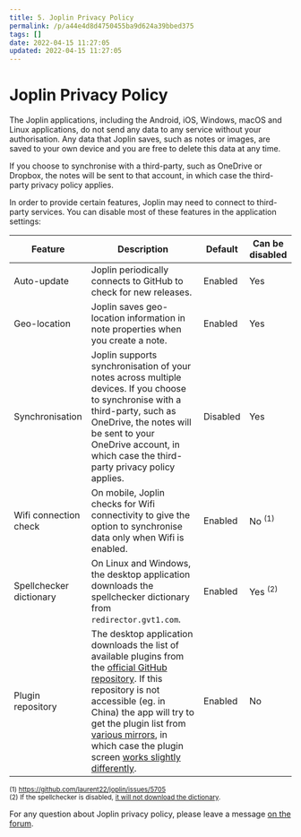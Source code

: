```yaml
---
title: 5. Joplin Privacy Policy
permalink: /p/a44e4d8d4750455ba9d624a39bbed375
tags: []
date: 2022-04-15 11:27:05
updated: 2022-04-15 11:27:05
---
```


# Joplin Privacy Policy

The Joplin applications, including the Android, iOS, Windows, macOS and Linux applications, do not send any data to any service without your authorisation. Any data that Joplin saves, such as notes or images, are saved to your own device and you are free to delete this data at any time.

If you choose to synchronise with a third-party, such as OneDrive or Dropbox, the notes will be sent to that account, in which case the third-party privacy policy applies.

In order to provide certain features, Joplin may need to connect to third-party services. You can disable most of these features in the application settings:

| Feature                 | Description                                                                                                                                                                                                                                                                                                                                                                                                                                                                                                                               | Default  | Can be disabled    |
| ----------------------- | ----------------------------------------------------------------------------------------------------------------------------------------------------------------------------------------------------------------------------------------------------------------------------------------------------------------------------------------------------------------------------------------------------------------------------------------------------------------------------------------------------------------------------------------- | -------- | ------------------ |
| Auto-update             | Joplin periodically connects to GitHub to check for new releases.                                                                                                                                                                                                                                                                                                                                                                                                                                                                         | Enabled  | Yes                |
| Geo-location            | Joplin saves geo-location information in note properties when you create a note.                                                                                                                                                                                                                                                                                                                                                                                                                                                          | Enabled  | Yes                |
| Synchronisation         | Joplin supports synchronisation of your notes across multiple devices. If you choose to synchronise with a third-party, such as OneDrive, the notes will be sent to your OneDrive account, in which case the third-party privacy policy applies.                                                                                                                                                                                                                                                                                          | Disabled | Yes                |
| Wifi connection check   | On mobile, Joplin checks for Wifi connectivity to give the option to synchronise data only when Wifi is enabled.                                                                                                                                                                                                                                                                                                                                                                                                                          | Enabled  | No <sup>(1)</sup>  |
| Spellchecker dictionary | On Linux and Windows, the desktop application downloads the spellchecker dictionary from `redirector.gvt1.com`.                                                                                                                                                                                                                                                                                                                                                                                                                           | Enabled  | Yes <sup>(2)</sup> |
| Plugin repository       | The desktop application downloads the list of available plugins from the [official GitHub repository](https://github.com/joplin/plugins). If this repository is not accessible (eg. in China) the app will try to get the plugin list from [various mirrors](https://github.com/laurent22/joplin/blob/8ac6017c02017b6efd59f5fcab7e0b07f8d44164/packages/lib/services/plugins/RepositoryApi.ts#L22), in which case the plugin screen [works slightly differently](https://github.com/laurent22/joplin/issues/5161#issuecomment-925226975). | Enabled  | No                 |

<sup>(1) <https://github.com/laurent22/joplin/issues/5705></sup><br/> <sup>(2) If the spellchecker is disabled, [it will not download the dictionary](https://discourse.joplinapp.org/t/new-version-of-joplin-contacting-google-servers-on-startup/23000/40?u=laurent).</sup>

For any question about Joplin privacy policy, please leave a message [on the forum](https://discourse.joplinapp.org/).
